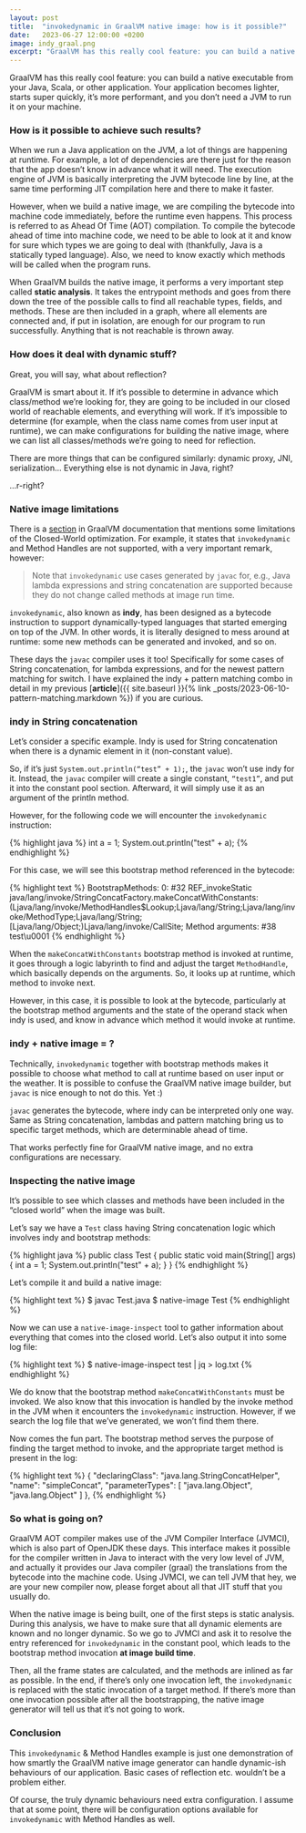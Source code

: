 ```yaml
---
layout: post
title:  "invokedynamic in GraalVM native image: how is it possible?"
date:   2023-06-27 12:00:00 +0200
image: indy_graal.png
excerpt: "GraalVM has this really cool feature: you can build a native executable from your Java, Scala, or other application. Your application becomes lighter, starts super quickly, it’s more performant, and you don’t need a JVM to run it on your machine..."
---
```

GraalVM has this really cool feature: you can build a native executable from your Java, Scala, 
or other application. Your application becomes lighter, starts super quickly, it’s more performant, 
and you don’t need a JVM to run it on your machine.

### How is it possible to achieve such results?
When we run a Java application on the JVM, a lot of things are happening at runtime. For example, a lot 
of dependencies are there just for the reason that the app doesn’t know in advance what it will need. 
The execution engine of JVM is basically interpreting the JVM bytecode line by line, at the same time 
performing JIT compilation here and there to make it faster.

However, when we build a native image, we are compiling the bytecode into machine code immediately, 
before the runtime even happens. This process is referred to as Ahead Of Time (AOT) compilation. 
To compile the bytecode ahead of time into machine code, we need to be able to look at it and know for 
sure which types we are going to deal with (thankfully, Java is a statically typed language). 
Also, we need to know exactly which methods will be called when the program runs.

When GraalVM builds the native image, it performs a very important step called **static analysis**. 
It takes the entrypoint methods and goes from there down the tree of the possible calls to find all reachable 
types, fields, and methods. These are then included in a graph, where all elements are connected and, 
if put in isolation, are enough for our program to run successfully. Anything that is not reachable is thrown away.

### How does it deal with dynamic stuff?
Great, you will say, what about reflection?

GraalVM is smart about it. If it’s possible to determine in advance which class/method we’re looking for, 
they are going to be included in our closed world of reachable elements, and everything will work. 
If it’s impossible to determine (for example, when the class name comes from user input at runtime), 
we can make configurations for building the native image, where we can list all classes/methods 
we’re going to need for reflection.

There are more things that can be configured similarly: dynamic proxy, JNI, serialization… 
Everything else is not dynamic in Java, right?

…r-right?

### Native image limitations
There is a [section][section] in GraalVM documentation that mentions some limitations of the Closed-World 
optimization. For example, it states that `invokedynamic` and Method Handles are not supported, with a very 
important remark, however:

> Note that `invokedynamic` use cases generated by `javac` for, e.g., Java lambda expressions and string 
concatenation are supported because they do not change called methods at image run time.

`invokedynamic`, also known as **indy**, has been designed as a bytecode instruction to support 
dynamically-typed languages that started emerging on top of the JVM. In other words, it is literally 
designed to mess around at runtime: some new methods can be generated and invoked, and so on.

These days the `javac` compiler uses it too! Specifically for some cases of String concatenation, 
for lambda expressions, and for the newest pattern matching for switch. I have explained the indy + 
pattern matching combo in detail in my previous 
[**article**]({{ site.baseurl }}{% link _posts/2023-06-10-pattern-matching.markdown %}) if you are curious.

### indy in String concatenation
Let’s consider a specific example. Indy is used for String concatenation when there is a dynamic element 
in it (non-constant value).

So, if it’s just `System.out.println(“test” + 1);`, the `javac` won’t use indy for it. 
Instead, the `javac` compiler will create a single constant, `“test1”`, and put it into the constant pool section. 
Afterward, it will simply use it as an argument of the println method.

However, for the following code we will encounter the `invokedynamic` instruction:

{% highlight java %}
int a = 1;
System.out.println("test" + a);
{% endhighlight %}

For this case, we will see this bootstrap method referenced in the bytecode:

{% highlight text %}
BootstrapMethods:
    0: #32 REF_invokeStatic java/lang/invoke/StringConcatFactory.makeConcatWithConstants:(Ljava/lang/invoke/MethodHandles$Lookup;Ljava/lang/String;Ljava/lang/invoke/MethodType;Ljava/lang/String;[Ljava/lang/Object;)Ljava/lang/invoke/CallSite;
        Method arguments:
            #38 test\u0001
{% endhighlight %}

When the `makeConcatWithConstants` bootstrap method is invoked at runtime, it goes through a logic labyrinth 
to find and adjust the target `MethodHandle`, which basically depends on the arguments. So, it looks up 
at runtime, which method to invoke next.

However, in this case, it is possible to look at the bytecode, particularly at the bootstrap method 
arguments and the state of the operand stack when indy is used, and know in advance which method it would 
invoke at runtime.

### indy + native image = ?
Technically, `invokedynamic` together with bootstrap methods makes it possible to choose what method to 
call at runtime based on user input or the weather. It is possible to confuse the GraalVM native image builder, 
but `javac` is nice enough to not do this. Yet :)

`javac` generates the bytecode, where indy can be interpreted only one way. Same as String concatenation, 
lambdas and pattern matching bring us to specific target methods, which are determinable ahead of time.

That works perfectly fine for GraalVM native image, and no extra configurations are necessary.

### Inspecting the native image
It’s possible to see which classes and methods have been included in the “closed world” when the image was built.

Let’s say we have a `Test` class having String concatenation logic which involves indy and bootstrap methods:

{% highlight java %}
public class Test {
    public static void main(String[] args) {
        int a = 1;
        System.out.println("test" + a);
    }
}
{% endhighlight %}

Let’s compile it and build a native image:

{% highlight text %}
$ javac Test.java
$ native-image Test
{% endhighlight %}

Now we can use a `native-image-inspect` tool to gather information about everything that comes into the 
closed world. Let’s also output it into some log file:

{% highlight text %}
$ native-image-inspect test | jq > log.txt
{% endhighlight %}

We do know that the bootstrap method `makeConcatWithConstants` must be invoked. We also know that this 
invocation is handled by the invoke method in the JVM when it encounters the `invokedynamic` instruction. 
However, if we search the log file that we’ve generated, we won’t find them there.

Now comes the fun part. The bootstrap method serves the purpose of finding the target method to invoke, 
and the appropriate target method is present in the log:

{% highlight text %}
{
    "declaringClass": "java.lang.StringConcatHelper",
    "name": "simpleConcat",
    "parameterTypes": [
        "java.lang.Object",
        "java.lang.Object"
    ]
},
{% endhighlight %}

### So what is going on?

GraalVM AOT compiler makes use of the JVM Compiler Interface (JVMCI), which is also part of OpenJDK these days. 
This interface makes it possible for the compiler written in Java to interact with the very low level of JVM, 
and actually it provides our Java compiler (graal) the translations from the bytecode into the machine code. 
Using JVMCI, we can tell JVM that hey, we are your new compiler now, please forget about all that JIT stuff 
that you usually do.

When the native image is being built, one of the first steps is static analysis. During this analysis, 
we have to make sure that all dynamic elements are known and no longer dynamic. So we go to JVMCI and ask 
it to resolve the entry referenced for `invokedynamic` in the constant pool, which leads to the bootstrap method 
invocation **at image build time**.

Then, all the frame states are calculated, and the methods are inlined as far as possible. In the end, if 
there’s only one invocation left, the `invokedynamic` is replaced with the static invocation of a target method. 
If there’s more than one invocation possible after all the bootstrapping, the native image generator will tell 
us that it’s not going to work.

### Conclusion
This `invokedynamic` & Method Handles example is just one demonstration of how smartly the GraalVM native 
image generator can handle dynamic-ish behaviours of our application. Basic cases of reflection etc. 
wouldn’t be a problem either.

Of course, the truly dynamic behaviours need extra configuration. I assume that at some point, 
there will be configuration options available for `invokedynamic` with Method Handles as well.

[section]: https://docs.oracle.com/en/graalvm/enterprise/20/docs/reference-manual/native-image/Limitations/